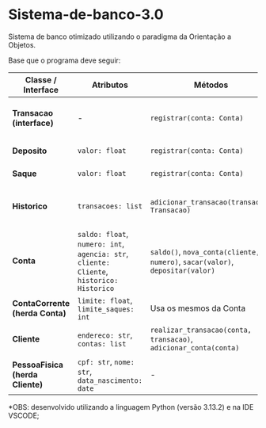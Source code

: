 # Sistema-de-banco-3.0
Sistema de banco otimizado utilizando o paradigma da Orientação a Objetos.

Base que o programa deve seguir:

| Classe / Interface               | Atributos                                                                                 | Métodos                                                                      | Observações                                    |
| -------------------------------- | ----------------------------------------------------------------------------------------- | ---------------------------------------------------------------------------- | ---------------------------------------------- |
| **Transacao (interface)**        | -                                                                                         | `registrar(conta: Conta)`                                                    | Interface que Saque e Depósito vão implementar |
| **Deposito**                     | `valor: float`                                                                            | `registrar(conta: Conta)`                                                    | Implementa Transacao                           |
| **Saque**                        | `valor: float`                                                                            | `registrar(conta: Conta)`                                                    | Implementa Transacao                           |
| **Historico**                    | `transacoes: list`                                                                        | `adicionar_transacao(transacao: Transacao)`                                  | Guarda todas as transações de uma conta        |
| **Conta**                        | `saldo: float`, `numero: int`, `agencia: str`, `cliente: Cliente`, `historico: Historico` | `saldo()`, `nova_conta(cliente, numero)`, `sacar(valor)`, `depositar(valor)` | Classe genérica de conta                       |
| **ContaCorrente (herda Conta)**  | `limite: float`, `limite_saques: int`                                                     | Usa os mesmos da Conta                                                       | Conta especializada                            |
| **Cliente**                      | `endereco: str`, `contas: list`                                                           | `realizar_transacao(conta, transacao)`, `adicionar_conta(conta)`             | Classe genérica de cliente                     |
| **PessoaFisica (herda Cliente)** | `cpf: str`, `nome: str`, `data_nascimento: date`                                          | -                                                                            | Cliente pessoa física                          |

*OBS: desenvolvido utilizando a linguagem Python (versão 3.13.2) e na IDE VSCODE;
